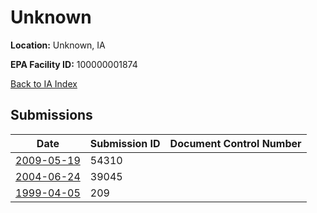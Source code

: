 # Unknown

**Location:** Unknown, IA

**EPA Facility ID:** 100000001874

[Back to IA Index](../../index.md)

## Submissions

| Date | Submission ID | Document Control Number |
|------|--------------|-------------------------|
| [2009-05-19](submissions/54310.md) | 54310 |  |
| [2004-06-24](submissions/39045.md) | 39045 |  |
| [1999-04-05](submissions/209.md) | 209 |  |
